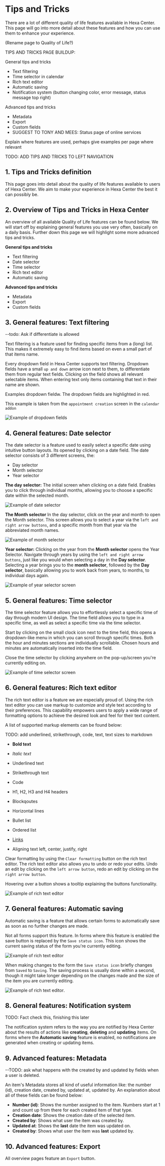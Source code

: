 # Tips and Tricks

There are a lot of different quality of life features available in Hexa Center. This page will go into more detail about these features and how you can use them to enhance your experience.

(Rename page to Quality of Life?)

TIPS AND TRICKS PAGE BUILDUP:

General tips and tricks

- Text filtering
- Time selector in calendar
- Rich text editor
- Automatic saving
- Notification system (button changing color, error message, status message top right)

Advanced tips and tricks

- Metadata
- Export
- Custom fields
- SUGGEST TO TONY AND MEES: Status page of online services

Explain where features are used, perhaps give examples per page where relevant

TODO: ADD TIPS AND TRICKS TO LEFT NAVIGATION

## 1. Tips and Tricks definition

This page goes into detail about the quality of life features available to users of Hexa Center. We aim to make your experience in Hexa Center the best it can possibly be.

## 2. Overview of Tips and Tricks in Hexa Center

An overview of all available Quality of Life features can be found below. We will start off by explaining general features you use very often, basically on a daily basis. Further down this page we will highlight some more advanced tips and tricks.

**General tips and tricks**

- Text filtering
- Date selector
- Time selector
- Rich text editor
- Automatic saving

**Advanced tips and tricks**

- Metadata
- Export
- Custom fields

## 3. General features: Text filtering

--todo: Ask if differentiate is allowed

Text filtering is a feature used for finding specific items from a (long) list. This makes it extremely easy to find items based on even a small part of that items name.

Every dropdown field in Hexa Center supports text filtering. Dropdown fields have a small `up and down` arrow icon next to them, to differentiate them from regular text fields. Clicking on the field shows all relevant selectable items. When entering text only items containing that text in their name are shown.

Examples dropdown fieldw. The dropdown fields are highlighted in red.

This example is taken from the `appointment creation` screen in the `calendar addon`

![Example of dropdown fields](/images/guide/tipsandtricks-example-of-dropdown.JPG "Example of dropdown fields")

## 4. General features: Date selector

The date selector is a feature used to easily select a specific date using intuitive button layouts. Its opened by clicking on a date field. The date selector consists of 3 different screens, the:

- Day selector
- Month selector
- Year selector

**The day selector:** The initial screen when clicking on a date field. Enables you to click through individual months, allowing you to choose a specific date within the selected month.

![Example of date selector](/images/guide/tipsandtricks-example-of-date-selector-initial-screen.JPG "Example of date selector")

**The Month selector** In the day selector, click on the year and month to open the Month selector. This screen allows you to select a year via the `left and right arrow buttons`, and a specific month from that year via the abbreviated month names.

![Example of month selector](/images/guide/tipsandtricks-example-of-date-selector-month.JPG "Example of month selector")

**Year selector:** Clicking on the year from the **Month selector** opens the Year Selector. Navigate through years by using the `left and right arrow buttons`, just like you would when selecting a day in the **Day selector**. Selecting a year brings you to the **month selector**, followed by the **Day selector**, basically allowing you to work back from years, to months, to individual days again.

![Example of year selector screen](/images/guide/tipsandtricks-example-of-date-selector-year.JPG "Example of year selector screen")

## 5. General features: Time selector

The time selector feature allows you to effortlessly select a specific time of day through modern UI design. The time field allows you to type in a specific time, as well as select a specific time via the time selector.

Start by clicking on the small clock icon next to the time field, this opens a dropdown-like menu in which you can scroll through specific times. Both the hour and minutes sections are individually scrollable. Chosen hours and minutes are automatically inserted into the time field.

Close the time selector by clicking anywhere on the pop-up/screen you're currently editing on.

![Example of time selector screen](/images/guide/tipsandtricks-example-of-time-selector.jpg "Example of time selector screen")

## 6. General features: Rich text editor

The rich text editor is a feature we are especially proud of. Using the rich text editor you can use markup to customize and style text according to their preferences. This capability empowers users to apply a wide range of formatting options to achieve the desired look and feel for their text content.

A list of supported markup elements can be found below:

TODO: add underlined, strikethrough, code, text, text sizes to markdown

- **Bold text**
- _Italic text_
- Underlined text
- Strikethrough text
- Code

- H1, H2, H3 and H4 headers
- Blockqoutes
- Horizontal lines
- Bullet list
- Ordered list
- [Links](/guide/system/tipsandtricks "Links")
- Aligning text left, center, justify, right

Clear formatting by using the `Clear formatting` button on the rich text editor. The rich text editor also allows you to undo or redo your edits. Undo an edit by clicking on the `left arrow button`, redo an edit by clicking on the `right arrow button`.

Hovering over a button shows a tooltip explaining the buttons functionality.

![Example of rich text editor](/images/guide/tipsandtricks-example-of-rich-text-editor.JPG "Example of rich text editor")

## 7. General features: Automatic saving

Automatic saving is a feature that allows certain forms to automatically save as soon as no further changes are made.

Not all forms support this feature. In forms where this feature is enabled the save button is replaced by the `Save status icon`. This icon shows the current saving status of the form you're currently editing.

![Example of rich text editor](/images/guide/tipsandtricks-example-of-saved-icon.JPG "Example of rich text editor")

When making changes to the form the `Save status icon` briefly changes from `Saved` to `Saving`. The saving process is usually done within a second, though it might take longer depending on the changes made and the size of the item you are currently editing.

![Example of rich text editor](/images/guide/tipsandtricks-example-of-saving-icon.JPG "Example of rich text editor").

## 8. General features: Notification system

TODO: Fact check this, finishing this later

The notification system refers to the way you are notified by Hexa Center about the results of actions like **creating**, **deleting** and **updating** items. On forms where the **Automatic saving** feature is enabled, no notifications are generated when creating or updating items.

## 9. Advanced features: Metadata

--TODO: ask what happens with the created by and updated by fields when a user is deleted.

An item's Metadata stores all kind of useful information like: the number (id), creation date, created by, updated at, updated by. An explanation about all of these fields can be found below:

- **Number (id)**: Shows the number assigned to the item. Numbers start at 1 and count up from there for each created item of that type.
- **Creation date**: Shows the creation date of the selected item.
- **Created by**: Shows what user the item was created by.
- **Updated at**: Shows the **last** date the item was updated on.
- **Created by**: Shows what user the item was **last** updated by.

## 10. Advanced features: Export

All overview pages feature an `Export` button.
